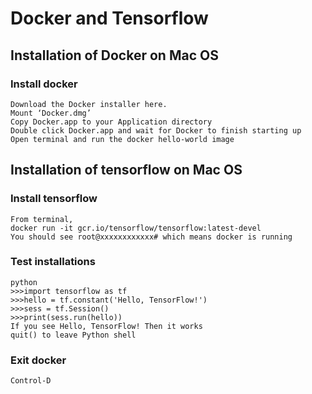 # Docker and Tensorflow
## Installation of Docker on Mac OS
### Install docker
```
Download the Docker installer here.
Mount ‘Docker.dmg’
Copy Docker.app to your Application directory
Double click Docker.app and wait for Docker to finish starting up
Open terminal and run the docker hello-world image
```


## Installation of tensorflow on Mac OS
### Install tensorflow

```
From terminal,
docker run -it gcr.io/tensorflow/tensorflow:latest-devel
You should see root@xxxxxxxxxxxx# which means docker is running
```

### Test installations

```
python
>>>import tensorflow as tf
>>>hello = tf.constant('Hello, TensorFlow!')
>>>sess = tf.Session()
>>>print(sess.run(hello))
If you see Hello, TensorFlow! Then it works
quit() to leave Python shell
```

### Exit docker
```
Control-D
```
